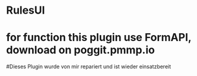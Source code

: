 # RulesUI
# for function this plugin use FormAPI, download on poggit.pmmp.io
 
#Dieses Plugin wurde von mir repariert und ist wieder einsatzbereit 
